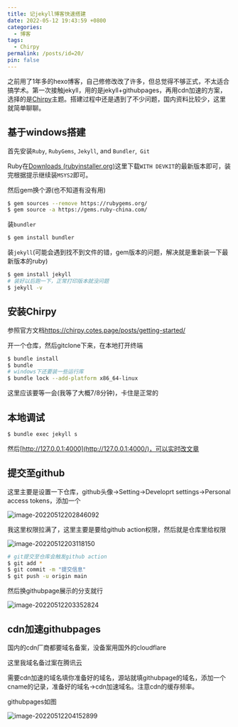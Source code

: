 ```yaml
---
title: 记jekyll博客快速搭建
date: 2022-05-12 19:43:59 +0800
categories:
  - 博客
tags:
  - Chirpy
permalink: /posts/id=20/
pin: false
---
```


之前用了1年多的hexo博客，自己修修改改了许多，但总觉得不够正式，不太适合搞学术。第一次接触jekyll，用的是jekyll+githubpages，再用cdn加速的方案，选择的是[Chirpy](https://github.com/cotes2020/jekyll-theme-chirpy)主题。搭建过程中还是遇到了不少问题，国内资料比较少，这里就简单聊聊。

## 基于windows搭建

首先安装`Ruby`, `RubyGems`, `Jekyll`, and `Bundler`,` Git`

Ruby在[Downloads (rubyinstaller.org)](https://rubyinstaller.org/downloads/)这里下载`WITH DEVKIT`的最新版本即可，装完根据提示继续装`MSYS2`即可。

然后gem换个源(也不知道有没有用)

```bash
$ gem sources --remove https://rubygems.org/
$ gem source -a https://gems.ruby-china.com/
```

装`bundler`

```bash
$ gem install bundler 
```

装`jekyll`(可能会遇到找不到文件的错，gem版本的问题，解决就是重新装一下最新版本的ruby)

```bash
$ gem install jekyll
# 装好以后跑一下，正常打印版本就没问题
$ jekyll -v
```

## 安装Chirpy

参照官方文档<https://chirpy.cotes.page/posts/getting-started/>

开一个仓库，然后gitclone下来，在本地打开终端

```bash
$ bundle install
$ bundle
# windows下还要装一些运行库
$ bundle lock --add-platform x86_64-linux
```

这里应该要等一会(我等了大概7/8分钟)，卡住是正常的

## 本地调试

```bash
$ bundle exec jekyll s
```

然后[http://127.0.0.1:4000](http://127.0.0.1:4000/)，可以实时改文章

## 提交至github

这里主要是设置一下仓库，github头像->Setting->Developrt settings->Personal access tokens，添加一个

![image-20220512202846092](https://e4l4pic.oss-cn-beijing.aliyuncs.com/img/image-20220512202846092.png)

我这里权限拉满了，这里主要是要给github action权限，然后就是仓库里给权限

![image-20220512203118150](https://e4l4pic.oss-cn-beijing.aliyuncs.com/img/image-20220512203118150.png)

```bash
# git提交至仓库会触发github action
$ git add *
$ git commit -m "提交信息"
$ git push -u origin main
```

然后换githubpage展示的分支就行

![image-20220512203352824](https://e4l4pic.oss-cn-beijing.aliyuncs.com/img/image-20220512203352824.png)

## cdn加速githubpages

国内的cdn厂商都要域名备案，没备案用国外的cloudflare

这里我域名备过案在腾讯云

需要cdn加速的域名填你准备好的域名，源站就填githubpage的域名，添加一个cname的记录，准备好的域名->cdn加速域名。注意cdn的缓存频率。

githubpages如图

![image-20220512204152899](https://e4l4pic.oss-cn-beijing.aliyuncs.com/img/image-20220512204152899.png)


